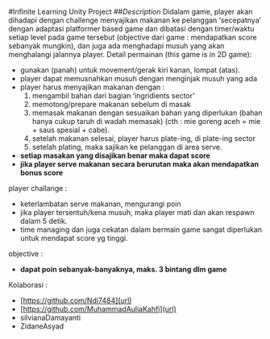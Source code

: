 #Infinite Learning Unity Project
##_Description_
Didalam game, player akan dihadapi dengan challenge menyajikan makanan ke pelanggan ‘secepatnya’ dengan adaptasi platformer based game dan dibatasi dengan timer/waktu setiap level pada game tersebut (objective dari game :  mendapatkan score sebanyak mungkin), dan juga ada menghadapi musuh yang akan menghalangi jalannya player.
Detail permainan (this game is in 2D game):
- gunakan (panah) untuk movement/gerak kiri kanan, lompat (atas).
- player dapat memusnahkan musuh dengan menginjak musuh yang ada
- player harus menyajikan makanan dengan :
  1. mengambil bahan dari bagian ‘ingridients sector’
  2. memotong/prepare makanan sebelum di masak
  3. memasak makanan dengan sesuaikan bahan yang diperlukan (bahan hanya cukup taruh di wadah memasak) (cth : mie goreng aceh = mie + saus spesial + cabe).
  4. setelah makanan selesai, player harus plate-ing, di plate-ing sector
  5. setelah plating, maka sajikan ke pelanggan di area serve.
- **setiap masakan yang disajikan benar maka dapat score**
- **jika player serve makanan secara berurutan maka akan mendapatkan bonus score**

player challange :
- keterlambatan serve makanan, mengurangi poin
- jika player tersentuh/kena musuh, maka player mati dan akan respawn dalam 5 detik.
- time managing dan juga cekatan dalam bermain game sangat diperlukan untuk mendapat score yg tinggi.

objective :
- **dapat poin sebanyak-banyaknya, maks. 3 bintang dlm game**

Kolaborasi :
- [https://github.com/Ndi7484](url)
- [https://github.com/MuhammadAuliaKahfi](url)
- silvianaDamayanti
- ZidaneAsyad
